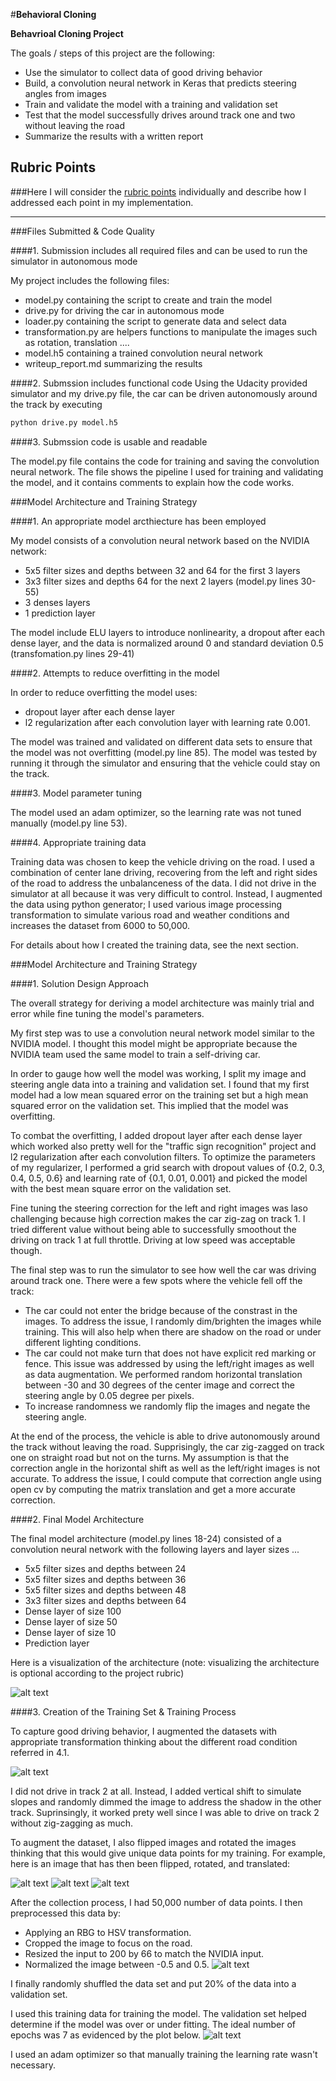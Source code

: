 #**Behavioral Cloning** 

**Behavrioal Cloning Project**

The goals / steps of this project are the following:
* Use the simulator to collect data of good driving behavior
* Build, a convolution neural network in Keras that predicts steering angles from images
* Train and validate the model with a training and validation set
* Test that the model successfully drives around track one and two without leaving the road
* Summarize the results with a written report


[//]: # (Image References)

[image1]: ./output/model.png "Model Visualization"
[image2]: ./output/brightness.png "Random Brightness"
[image3]: ./output/cropped.png "Cropped Image"
[image4]: ./output/flip.png "Flipped Image"
[image5]: ./output/rotated.png "Rotated Image"
[image6]: ./output/flip+30.png "Translated & Cropped Image"
[image7]: ./output/left-center-right.png "Left Center Right Image"
[image8]: ./output/hist.png "Distribution of steering angle"
[image9]: ./output/adjusted.png "Adjusted Distribution of steering angle"
[image10]: ./output/loss.png "Learning curve"


## Rubric Points
###Here I will consider the [rubric points](https://review.udacity.com/#!/rubrics/432/view) individually and describe how I addressed each point in my implementation.  

---
###Files Submitted & Code Quality

####1. Submission includes all required files and can be used to run the simulator in autonomous mode

My project includes the following files:
* model.py containing the script to create and train the model
* drive.py for driving the car in autonomous mode
* loader.py containing the script to generate data and select data
* transformation.py are helpers functions to manipulate the images such as rotation, translation ....
* model.h5 containing a trained convolution neural network 
* writeup_report.md summarizing the results

####2. Submssion includes functional code
Using the Udacity provided simulator and my drive.py file, the car can be driven autonomously around the track by executing 
```sh
python drive.py model.h5
```

####3. Submssion code is usable and readable

The model.py file contains the code for training and saving the convolution neural network. The file shows the pipeline I used for training and validating the model, and it contains comments to explain how the code works.

###Model Architecture and Training Strategy

####1. An appropriate model arcthiecture has been employed

My model consists of a convolution neural network based on the NVIDIA network:
* 5x5 filter sizes and depths between 32 and 64 for the first 3 layers 
* 3x3 filter sizes and depths 64 for the next 2 layers (model.py lines 30-55) 
* 3 denses layers
* 1 prediction layer


The model include ELU layers to introduce nonlinearity, a dropout after each dense layer, and the data is normalized around 0 and standard deviation 0.5 (transfomation.py lines 29-41)

####2. Attempts to reduce overfitting in the model

In order to reduce overfitting the model uses:
* dropout layer after each dense layer
* l2 regularization after each convolution layer with learning rate 0.001.

The model was trained and validated on different data sets to ensure that the model was not overfitting (model.py line 85). The model was tested by running it through the simulator and ensuring that the vehicle could stay on the track.

####3. Model parameter tuning

The model used an adam optimizer, so the learning rate was not tuned manually (model.py line 53).

####4. Appropriate training data

Training data was chosen to keep the vehicle driving on the road. I used a combination of center lane driving, recovering from the left and right sides of the road to address the unbalanceness of the data. I did not drive in the simulator at all because it was very difficult to control. Instead, I augmented the data using python generator; I used various image processing transformation to simulate various road and weather conditions and increases the dataset from 6000 to 50,000.

For details about how I created the training data, see the next section. 

###Model Architecture and Training Strategy

####1. Solution Design Approach

The overall strategy for deriving a model architecture was mainly trial and error while fine tuning the model's parameters.

My first step was to use a convolution neural network model similar to the NVIDIA model. I thought this model might be appropriate because the NVIDIA team used the same model to train a self-driving car.

In order to gauge how well the model was working, I split my image and steering angle data into a training and validation set. I found that my first model had a low mean squared error on the training set but a high mean squared error on the validation set. This implied that the model was overfitting. 

To combat the overfitting, I added dropout layer after each dense layer which worked also pretty well for the "traffic sign recognition" project and l2 regularization after each convolution filters. To optimize the parameters of my regularizer, I performed a grid search with dropout values of {0.2, 0.3, 0.4, 0.5, 0.6} and learning rate of {0.1, 0.01, 0.001} and picked the model with the best mean square error on the validation set.

Fine tuning the steering correction for the left and right images was laso challenging because high correction makes the car zig-zag on track 1. I tried different value without being able to successfully smoothout the driving on track 1 at full throttle. Driving at low speed was acceptable though.

The final step was to run the simulator to see how well the car was driving around track one. There were a few spots where the vehicle fell off the track:
* The car could not enter the bridge because of the constrast in the images. To address the issue, I randomly dim/brighten the images while training. This will also help when there are shadow on the road or under different lighting conditions.
* The car could not make turn that does not have explicit red marking or fence. This issue was addressed by using the left/right images as well as data augmentation. We performed random horizontal translation between -30 and 30 degrees of the center image and correct the steering angle by 0.05 degree per pixels.
* To increase randomness we randomly flip the images and negate the steering angle.

At the end of the process, the vehicle is able to drive autonomously around the track without leaving the road. 
Supprisingly, the car zig-zagged on track one on straight road but not on the turns. My assumption is that the correction angle in the horizontal shift as well as the left/right images is not accurate. To address the issue, I could compute that correction angle using open cv by computing the matrix translation and get a more accurate correction. 

####2. Final Model Architecture

The final model architecture (model.py lines 18-24) consisted of a convolution neural network with the following layers and layer sizes ...
* 5x5 filter sizes and depths between 24 
* 5x5 filter sizes and depths between 36 
* 5x5 filter sizes and depths between 48
* 3x3 filter sizes and depths between 64
* Dense layer of size 100
* Dense layer of size 50
* Dense layer of size 10
* Prediction layer

Here is a visualization of the architecture (note: visualizing the architecture is optional according to the project rubric)

![alt text][image1]

####3. Creation of the Training Set & Training Process

To capture good driving behavior, I augmented the datasets with appropriate transformation thinking about the different road condition referred in 4.1.

![alt text][image7]

I did not drive in track 2 at all. Instead, I added vertical shift to simulate slopes and randomly dimmed the image to address the shadow in the other track. Suprinsingly, it worked prety well since I was able to drive on track 2 without zig-zagging as much. 

To augment the dataset, I also flipped images and rotated the images thinking that this would give unique data points for my training. For example, here is an image that has then been flipped, rotated, and translated:

![alt text][image4]
![alt text][image5]
![alt text][image6]


After the collection process, I had 50,000 number of data points. I then preprocessed this data by:
* Applying an RBG to HSV transformation.
* Cropped the image to focus on the road.
* Resized the input to 200 by 66 to match the NVIDIA input.
* Normalized the image between -0.5 and 0.5.
![alt text][image3]


I finally randomly shuffled the data set and put 20% of the data into a validation set. 

I used this training data for training the model. The validation set helped determine if the model was over or under fitting. The ideal number of epochs was 7 as evidenced by the plot below.
![alt text][image10]

 I used an adam optimizer so that manually training the learning rate wasn't necessary.